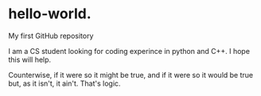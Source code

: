 # hello-world.
My first GitHub repository 

I am a CS student looking for coding experince in python and C++. I hope this will help. 

Counterwise, if it were so it might be true, and if it were so it would be true but, as it isn't, it ain't. That's logic.
